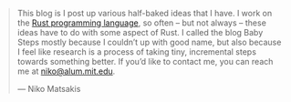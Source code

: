 > This blog is I post up various half-baked ideas that I have. I work on the [Rust programming language](http://rust-lang.org/), so often – but not always – these ideas have to do with some aspect of Rust. I called the blog Baby Steps mostly because I couldn’t up with good  name, but also because I feel like research is a process of taking tiny, incremental steps towards something better. If you’d like to contact me, you can reach me at [niko@alum.mit.edu](mailto:niko@alum.mit.edu).
>
> <span>&mdash;</span> Niko Matsakis